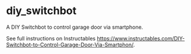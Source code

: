 # diy_switchbot
A DIY Switchbot to control garage door via smartphone.

See full instructions on Instructables https://www.instructables.com/DIY-Switchbot-to-Control-Garage-Door-Via-Smartphon/.
